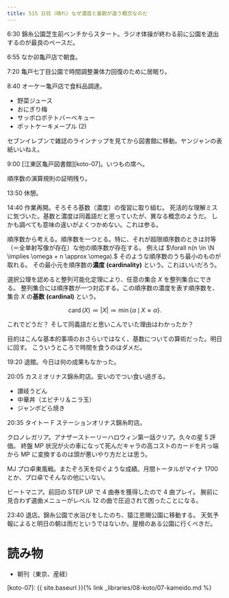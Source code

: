 ```yaml
---
title: 515 日目（晴れ）なぜ濃度と基数が違う概念なのだ
---
```


6:30 錦糸公園芝生前ベンチからスタート。ラジオ体操が終わる前に公園を退出するのが最良のペースだ。

6:55 なか卯亀戸店で朝食。

7:20 亀戸七丁目公園で時間調整兼体力回復のために居眠り。

8:40 オーケー亀戸店で食料品調達。

* 野菜ジュース
* おにぎり梅
* サッポロポテトバーベキュー
* ポットケーキメープル (2)

セブンイレブンで雑誌のラインナップを見てから図書館に移動。ヤンジャンの表紙いいねえ。

9:00 [江東区亀戸図書館][koto-07]。いつもの席へ。

順序数の演算規則の証明残り。

13:50 休憩。

14:40 作業再開。そろそろ基数（濃度）の復習に取り組む。
死活的な理解ミスに気づいた。基数と濃度は同義語だと思っていたが、異なる概念のようだ。
しかも調べても意味の違いがよくつかめない。これは参る。

順序数から考える。順序数を一つとる。特に、それが超限順序数のときは対等（＝全単射写像が存在）な他の順序数が存在する。
例えば $\forall n(n \in \N \implies \omega + n \approx \omega).$
そのような順序数のうち最小のものが取れる。
その最小元を順序数の**濃度** **(cardinality)** という。これはいいだろう。

選択公理を認めると整列可能化定理により、任意の集合 $X$ を整列集合にできる。
整列集合には順序数が一つ対応する。この順序数の濃度を表す順序数を、集合 $X$ の**基数** **(cardinal)** という。

$$
\operatorname{card}(X) \coloneqq \lvert X\rvert \coloneqq \min\{\alpha \,\mid\, X \approx \alpha\}.
$$

これでどうだ？ そして同義語だと思いこんでいた理由はわかったか？

目的はこんな基本的事項のおさらいではなく、基数についての算術だった。明日に回す。
こういうところで時間を食うのはダメだ。

19:20 退館。今日は何の成果もなかった。

20:05 カスミオリナス錦糸町店。安いのでつい食い過ぎる。

* 讃岐うどん
* 中華丼（エビチリ＆ニラ玉）
* ジャンボどら焼き

20:35 タイトー F ステーションオリナス錦糸町店。

クロノレガリア。アナザーストーリーハロウィン第一話クリア。久々の星 5 評価。
終盤 MP 状況が火の車になって死んだキャラの高コストのカードを片っ端から MP に変換するのは頭が悪いやり方だとは思う。

MJ プロ卓東風戦。またぞろ天を仰ぐような成績。月間トータルがマイナ 1700 とか、プロ卓でそんなの他にいない。

ビートマニア。前回の STEP UP で 4 曲券を獲得したので 4 曲プレイ。
腕前に見合わず選曲メニューがレベル 12 の曲で圧迫されて困ったことになる。

23:40 退店。錦糸公園で水浴びをしたのち、猿江恩賜公園に移動する。
天気予報によると明日の朝は雨だというではないか。屋根のある公園に行くべきだ。

# 読み物

* 朝刊（東京、産経）

[koto-07]: {{ site.baseurl }}{% link _libraries/08-koto/07-kameido.md %}

